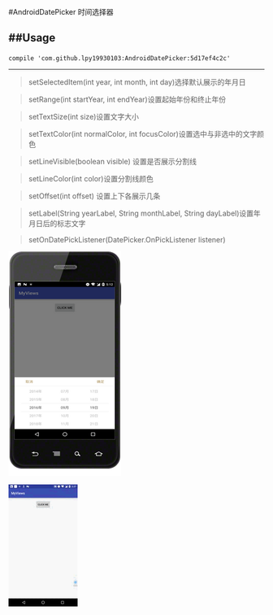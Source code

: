 #AndroidDatePicker  时间选择器

##Usage
---
`
             compile 'com.github.lpy19930103:AndroidDatePicker:5d17ef4c2c'
`

***

> setSelectedItem(int year, int month, int day)选择默认展示的年月日

> setRange(int startYear, int endYear)设置起始年份和终止年份

> setTextSize(int size)设置文字大小

> setTextColor(int normalColor, int focusColor)设置选中与非选中的文字颜色

> setLineVisible(boolean visible) 设置是否展示分割线

> setLineColor(int color)设置分割线颜色

> setOffset(int offset) 设置上下各展示几条

> setLabel(String yearLabel, String monthLabel, String dayLabel)设置年月日后的标志文字

> setOnDatePickListener(DatePicker.OnPickListener listener)


 ![image](https://github.com/lpy19930103/AndroidDatePicker/blob/master/androidDatePicker1.png)
 
 ![image](https://github.com/lpy19930103/AndroidDatePicker/blob/master/datepicker.gif)
